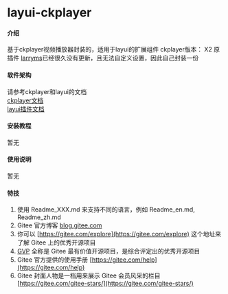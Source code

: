 # layui-ckplayer

#### 介绍
基于ckplayer视频播放器封装的，适用于layui的扩展组件
ckplayer版本： X2
原插件 [larryms](https://gitee.com/layui_larryms/larryms)已经很久没有更新，且无法自定义设置，因此自己封装一份

#### 软件架构
请参考ckplayer和layui的文档  
[ckplayer文档](https://www.ckplayer.com/manual/)  
[layui插件文档](https://www.layui.com/doc/base/modules.html#extend)

#### 安装教程

暂无

#### 使用说明

暂无


#### 特技

1.  使用 Readme\_XXX.md 来支持不同的语言，例如 Readme\_en.md, Readme\_zh.md
2.  Gitee 官方博客 [blog.gitee.com](https://blog.gitee.com)
3.  你可以 [https://gitee.com/explore](https://gitee.com/explore) 这个地址来了解 Gitee 上的优秀开源项目
4.  [GVP](https://gitee.com/gvp) 全称是 Gitee 最有价值开源项目，是综合评定出的优秀开源项目
5.  Gitee 官方提供的使用手册 [https://gitee.com/help](https://gitee.com/help)
6.  Gitee 封面人物是一档用来展示 Gitee 会员风采的栏目 [https://gitee.com/gitee-stars/](https://gitee.com/gitee-stars/)
